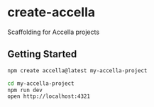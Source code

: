 # create-accella

Scaffolding for Accella projects

## Getting Started

```bash
npm create accella@latest my-accella-project
```

```bash
cd my-accella-project
npm run dev
open http://localhost:4321
```
